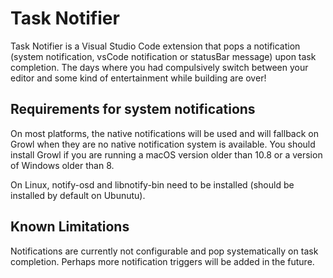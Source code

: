 # Task Notifier

Task Notifier is a Visual Studio Code extension that pops a notification (system notification, vsCode notification or statusBar message) upon task completion. The days where you had compulsively switch between your editor and some kind of entertainment while building are over!

## Requirements for system notifications

On most platforms, the native notifications will be used and will fallback on Growl when they are no native notification system is available. You should install Growl if you are running a macOS version older than 10.8 or a version of Windows older than 8.

On Linux, notify-osd and libnotify-bin need to be installed (should be installed by default on Ubunutu).

## Known Limitations

Notifications are currently not configurable and pop systematically on task completion. Perhaps more notification triggers will be added in the future.
